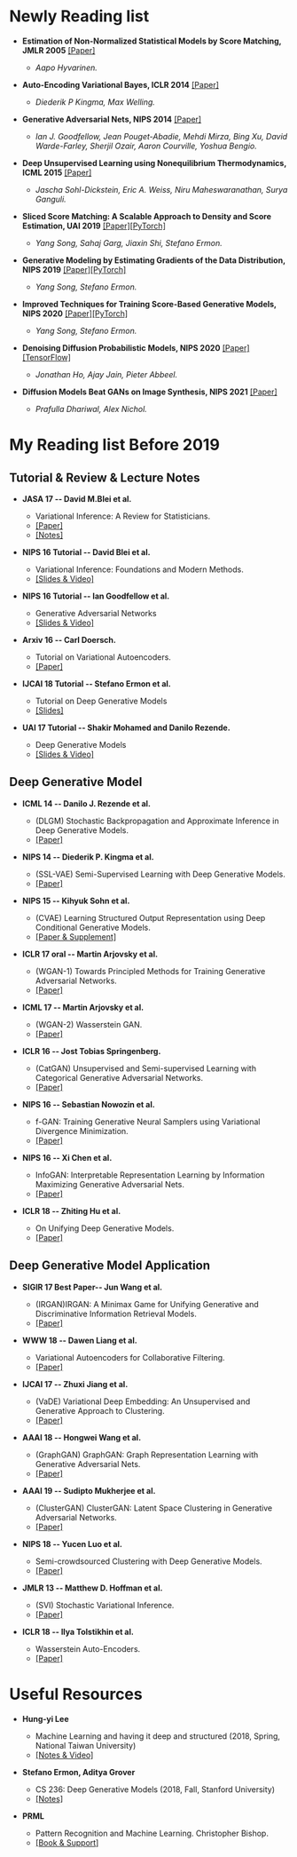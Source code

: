 # Newly Reading list

- **Estimation of Non-Normalized Statistical Models by Score Matching, JMLR 2005** [[Paper]](https://jmlr.csail.mit.edu/beta/papers/v6/hyvarinen05a.html)
  - *Aapo Hyvarinen.*

- **Auto-Encoding Variational Bayes, ICLR 2014** [[Paper]](https://arxiv.org/abs/1312.6114)
  - *Diederik P Kingma, Max Welling.*

- **Generative Adversarial Nets, NIPS 2014** [[Paper]](https://arxiv.org/abs/1406.2661)
  - *Ian J. Goodfellow, Jean Pouget-Abadie, Mehdi Mirza, Bing Xu, David Warde-Farley, Sherjil Ozair, Aaron Courville, Yoshua Bengio.*

- **Deep Unsupervised Learning using Nonequilibrium Thermodynamics, ICML 2015** [[Paper]](https://arxiv.org/abs/1503.03585)
  - *Jascha Sohl-Dickstein, Eric A. Weiss, Niru Maheswaranathan, Surya Ganguli.*

- **Sliced Score Matching: A Scalable Approach to Density and Score Estimation, UAI 2019** [[Paper]](https://arxiv.org/abs/1905.07088)[[PyTorch]](https://github.com/ermongroup/sliced_score_matching)
  - *Yang Song, Sahaj Garg, Jiaxin Shi, Stefano Ermon.*

- **Generative Modeling by Estimating Gradients of the Data Distribution, NIPS 2019** [[Paper]](https://arxiv.org/abs/1907.05600)[[PyTorch]](https://github.com/ermongroup/ncsn)
  - *Yang Song, Stefano Ermon.*

- **Improved Techniques for Training Score-Based Generative Models, NIPS 2020** [[Paper]](https://arxiv.org/abs/2006.09011)[[PyTorch]](https://github.com/ermongroup/ncsnv2)
  - *Yang Song, Stefano Ermon.*

- **Denoising Diffusion Probabilistic Models, NIPS 2020** [[Paper]](http://arxiv.org/abs/2006.11239)[[TensorFlow]](https://github.com/hojonathanho/diffusion)
  - *Jonathan Ho, Ajay Jain, Pieter Abbeel.*

- **Diffusion Models Beat GANs on Image Synthesis, NIPS 2021** [[Paper]](http://arxiv.org/abs/2105.05233)
  - *Prafulla Dhariwal, Alex Nichol.*




# My Reading list Before 2019

## Tutorial & Review & Lecture Notes 

- **JASA 17 -- David M.Blei et al.**
  - Variational Inference: A Review for Statisticians.    
  - [[Paper]](https://arxiv.org/abs/1601.00670)
  - [[Notes]](https://www.cs.princeton.edu/courses/archive/fall11/cos597C/lectures/variational-inference-i.pdf)

- **NIPS 16 Tutorial -- David Blei et al.**
  - Variational Inference: Foundations and Modern Methods.   
  - [[Slides & Video]](https://nips.cc/Conferences/2016/Schedule?showEvent=6199)

- **NIPS 16 Tutorial -- Ian Goodfellow et al.**
  - Generative Adversarial Networks
  - [[Slides & Video]](https://nips.cc/Conferences/2016/Schedule?showEvent=6202)

- **Arxiv 16 -- Carl Doersch.**
  - Tutorial on Variational Autoencoders.   
  - [[Paper]](https://arxiv.org/abs/1606.05908)

- **IJCAI 18 Tutorial -- Stefano Ermon et al.**
  - Tutorial on Deep Generative Models
  - [[Slides]](https://ermongroup.github.io/generative-models/)
  
- **UAI 17 Tutorial -- Shakir Mohamed and Danilo Rezende.**
  - Deep Generative Models
  - [[Slides & Video]](http://auai.org/uai2017/tutorials.php)

## Deep Generative Model

- **ICML 14 -- Danilo J. Rezende et al.**
  - (DLGM) Stochastic Backpropagation and Approximate Inference in Deep Generative Models.  
  - [[Paper]](https://arxiv.org/pdf/1401.4082v3.pdf)
  
- **NIPS 14 -- Diederik P. Kingma et al.**
  - (SSL-VAE) Semi-Supervised Learning with Deep Generative Models.   
  - [[Paper]](https://arxiv.org/abs/1406.5298)

- **NIPS 15 -- Kihyuk Sohn et al.**
  - (CVAE) Learning Structured Output Representation using Deep Conditional Generative Models.   
  - [[Paper & Supplement]](http://papers.nips.cc/paper/5775-learning-structured-output-representation-using-deep-conditional)

- **ICLR 17 oral -- Martin Arjovsky et al.**
  - (WGAN-1) Towards Principled Methods for Training Generative Adversarial Networks.   
  - [[Paper]](https://arxiv.org/abs/1701.04862)

- **ICML 17 -- Martin Arjovsky et al.**
  - (WGAN-2) Wasserstein GAN.   
  - [[Paper]](https://arxiv.org/abs/1701.07875)

- **ICLR 16 -- Jost Tobias Springenberg.**
  - (CatGAN) Unsupervised and Semi-supervised Learning with Categorical Generative Adversarial Networks.
  - [[Paper]](https://arxiv.org/abs/1511.06390)
  
- **NIPS 16 -- Sebastian Nowozin et al.**
  - f-GAN: Training Generative Neural Samplers using Variational Divergence Minimization.
  - [[Paper]](https://arxiv.org/abs/1606.00709)
  
- **NIPS 16 -- Xi Chen et al.**
  - InfoGAN: Interpretable Representation Learning by Information Maximizing Generative Adversarial Nets.
  - [[Paper]](https://arxiv.org/abs/1606.03657v1)
  
- **ICLR 18 -- Zhiting Hu et al.**
  - On Unifying Deep Generative Models.
  - [[Paper]](https://arxiv.org/abs/1706.00550)

## Deep Generative Model Application

- **SIGIR 17 Best Paper-- Jun Wang et al.**
  - (IRGAN)IRGAN: A Minimax Game for Unifying Generative and Discriminative Information Retrieval Models.   
  - [[Paper]](https://arxiv.org/abs/1705.10513)

- **WWW 18 -- Dawen Liang et al.**
  - Variational Autoencoders for Collaborative Filtering.   
  - [[Paper]](https://arxiv.org/abs/1802.05814)

- **IJCAI 17 -- Zhuxi Jiang et al.**
  - (VaDE) Variational Deep Embedding: An Unsupervised and Generative Approach to Clustering.
  - [[Paper]](https://arxiv.org/abs/1611.05148)

- **AAAI 18 -- Hongwei Wang et al.**
  - (GraphGAN) GraphGAN: Graph Representation Learning with Generative Adversarial Nets.   
  - [[Paper]](https://arxiv.org/abs/1711.08267)

- **AAAI 19 -- Sudipto Mukherjee et al.**
  - (ClusterGAN) ClusterGAN: Latent Space Clustering in Generative Adversarial Networks.
  - [[Paper]](https://arxiv.org/abs/1809.03627)
  
- **NIPS 18 -- Yucen Luo et al.**
  - Semi-crowdsourced Clustering with Deep Generative Models.
  - [[Paper]](https://arxiv.org/abs/1810.11971?context=cs)

- **JMLR 13 -- Matthew D. Hoffman et al.**
  - (SVI) Stochastic Variational Inference.   
  - [[Paper]](http://www.jmlr.org/papers/volume14/hoffman13a/hoffman13a.pdf)
      
- **ICLR 18 -- Ilya Tolstikhin et al.**
  - Wasserstein Auto-Encoders.   
  - [[Paper]](https://arxiv.org/abs/1711.01558)
 
 # Useful Resources
 
- **Hung-yi Lee**
  - Machine Learning and having it deep and structured (2018, Spring, National Taiwan University)
  - [[Notes & Video]](http://speech.ee.ntu.edu.tw/~tlkagk/courses_MLDS18.html)

- **Stefano Ermon, Aditya Grover**
  - CS 236: Deep Generative Models (2018, Fall, Stanford University)
  - [[Notes]](https://deepgenerativemodels.github.io/)
  
- **PRML**
  - Pattern Recognition and Machine Learning.   Christopher Bishop.
  - [[Book & Support]](https://www.microsoft.com/en-us/research/people/cmbishop/#!prml-book)
